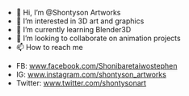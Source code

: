 - 👋 Hi, I’m @Shontyson Artworks
- 👀 I’m interested in 3D art and graphics
- 🌱 I’m currently learning Blender3D
- 💞️ I’m looking to collaborate on animation projects
- 📫 How to reach me
+ FB: www.facebook.com/Shonibaretaiwostephen
+ IG: www.instagram.com/shontyson_artworks
+ Twitter: www.twitter.com/shontysonart

<!---
Shontyson-Artworks/Shontyson-Artworks is a ✨ special ✨ repository because its `README.md` (this file) appears on your GitHub profile.
You can click the Preview link to take a look at your changes.
--->
